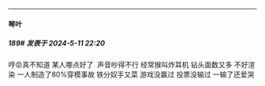 ﻿
*****

####  琴叶  
##### 189#       发表于 2024-5-11 22:20

哼😡真不知道 某人哪点好了  声音吵得不行 经常猴叫炸耳机 钻头面数又多 不好渲染 一人制造了80%穿模事故 铁分奴手又菜 游戏没赢过 投票没输过 一输了还爱哭

